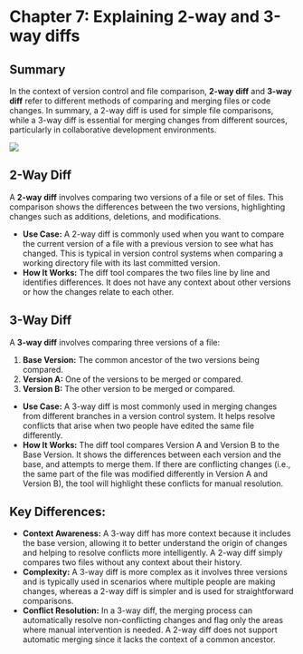 # Chapter 7: Explaining 2-way  and 3-way diffs

## Summary

In the context of version control and file comparison, **2-way diff** and **3-way diff** refer to different methods of comparing and merging files or code changes. In summary, a 2-way diff is used for simple file comparisons, while a 3-way diff is essential for merging changes from different sources, particularly in collaborative development environments.

![](3WayWaterGlasses.png)
## 2-Way Diff
A **2-way diff** involves comparing two versions of a file or set of files. This comparison shows the differences between the two versions, highlighting changes such as additions, deletions, and modifications.

- **Use Case:** A 2-way diff is commonly used when you want to compare the current version of a file with a previous version to see what has changed. This is typical in version control systems when comparing a working directory file with its last committed version.
- **How It Works:** The diff tool compares the two files line by line and identifies differences. It does not have any context about other versions or how the changes relate to each other.

## 3-Way Diff
A **3-way diff** involves comparing three versions of a file: 
1. **Base Version:** The common ancestor of the two versions being compared.
2. **Version A:** One of the versions to be merged or compared.
3. **Version B:** The other version to be merged or compared.

- **Use Case:** A 3-way diff is most commonly used in merging changes from different branches in a version control system. It helps resolve conflicts that arise when two people have edited the same file differently.
- **How It Works:** The diff tool compares Version A and Version B to the Base Version. It shows the differences between each version and the base, and attempts to merge them. If there are conflicting changes (i.e., the same part of the file was modified differently in Version A and Version B), the tool will highlight these conflicts for manual resolution.

## Key Differences:
- **Context Awareness:** A 3-way diff has more context because it includes the base version, allowing it to better understand the origin of changes and helping to resolve conflicts more intelligently. A 2-way diff simply compares two files without any context about their history.
- **Complexity:** A 3-way diff is more complex as it involves three versions and is typically used in scenarios where multiple people are making changes, whereas a 2-way diff is simpler and is used for straightforward comparisons.
- **Conflict Resolution:** In a 3-way diff, the merging process can automatically resolve non-conflicting changes and flag only the areas where manual intervention is needed. A 2-way diff does not support automatic merging since it lacks the context of a common ancestor.
